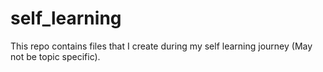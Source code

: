# self_learning
This repo contains files that I create during my self learning journey (May not be topic specific).
